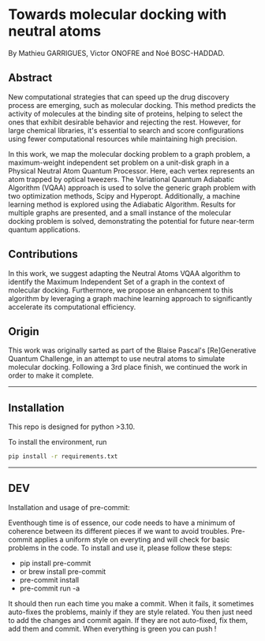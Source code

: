 # Towards molecular docking with neutral atoms

By Mathieu GARRIGUES, Victor ONOFRE and Noé BOSC-HADDAD.

## Abstract

New computational strategies that can speed up the drug discovery process are emerging, such as molecular docking. This method predicts the activity of molecules at the binding site of proteins, helping to select the ones that exhibit desirable behavior and rejecting the rest. However, for large chemical libraries, it's essential to search and score configurations using fewer computational resources while maintaining high precision. 

In this work, we map the molecular docking problem to a graph problem, a maximum-weight independent set problem on a unit-disk graph in a Physical Neutral Atom Quantum Processor. Here, each vertex represents an atom trapped by optical tweezers. The Variational Quantum Adiabatic Algorithm (VQAA) approach is used to solve the generic graph problem with two optimization methods, Scipy and Hyperopt. Additionally, a machine learning method is explored using the Adiabatic Algorithm. Results for multiple graphs are presented, and a small instance of the molecular docking problem is solved, demonstrating the potential for future near-term quantum applications.

## Contributions

In this work, we suggest adapting the Neutral Atoms VQAA algorithm to identify the Maximum Independent Set of a graph in the context of molecular docking. Furthermore, we propose an enhancement to this algorithm by leveraging a graph machine learning approach to significantly accelerate its computational efficiency.


## Origin

This work was originally sarted as part of the Blaise Pascal's [Re]Generative Quantum Challenge, in an attempt to use neutral atoms to simulate molecular docking.
Following a 3rd place finish, we continued the work in order to make it complete.



---



## Installation

This repo is designed for python >3.10.

To install the environment, run

```bash
pip install -r requirements.txt
```


---

## DEV

Installation and usage of pre-commit:

Eventhough time is of essence, our code needs to have a minimum of coherence between its different pieces if we want to avoid troubles. Pre-commit applies a uniform style on everyting and will check for basic problems in the code. To install and use it, please follow these steps:

* pip install pre-commit
* or brew install pre-commit
* pre-commit install
* pre-commit run -a

It should then run each time you make a commit. When it fails, it sometimes auto-fixes the problems, mainly if they are style related. You then just need to add the changes and commit again. If they are not auto-fixed, fix them, add them and commit. When everything is green you can push !
